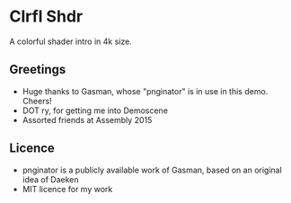 # Clrfl Shdr

A colorful shader intro in 4k size.


## Greetings

- Huge thanks to Gasman, whose "pnginator" is in use in this demo. Cheers!
- DOT ry, for getting me into Demoscene
- Assorted friends at Assembly 2015

## Licence

- pnginator is a publicly available work of Gasman, based on an original idea of Daeken
- MIT licence for my work